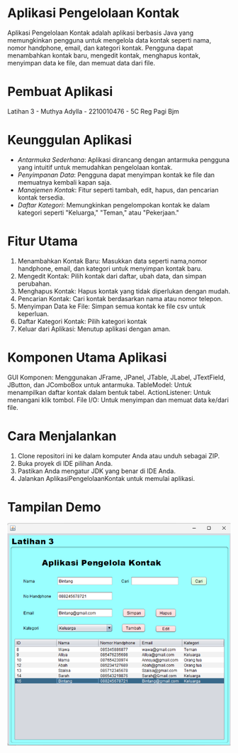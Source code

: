 # Aplikasi Pengelolaan Kontak 
Aplikasi Pengelolaan Kontak adalah aplikasi berbasis Java  yang memungkinkan pengguna untuk mengelola data kontak seperti nama, nomor handphone, email, dan kategori kontak. Pengguna dapat menambahkan kontak baru, mengedit kontak, menghapus kontak, menyimpan data ke file, dan memuat data dari file.

# Pembuat Aplikasi
Latihan 3 - Muthya Adylla - 2210010476 - 5C Reg Pagi Bjm

# Keunggulan Aplikasi
- *Antarmuka Sederhana*: Aplikasi dirancang dengan antarmuka pengguna yang intuitif untuk memudahkan pengelolaan kontak.
- *Penyimpanan Data*: Pengguna dapat menyimpan kontak ke file dan memuatnya kembali kapan saja.
- *Manajemen Kontak*: Fitur seperti tambah, edit, hapus, dan pencarian kontak tersedia.
- *Daftar Kategori*: Memungkinkan pengelompokan kontak ke dalam kategori seperti "Keluarga," "Teman," atau "Pekerjaan."

# Fitur Utama
1. Menambahkan Kontak Baru: Masukkan data seperti nama,nomor handphone, email, dan kategori untuk menyimpan kontak baru.
2. Mengedit Kontak: Pilih kontak dari daftar, ubah data, dan simpan perubahan.
3. Menghapus Kontak: Hapus kontak yang tidak diperlukan dengan mudah.
4. Pencarian Kontak: Cari kontak berdasarkan nama atau nomor telepon.
5. Menyimpan Data ke File: Simpan semua kontak ke file csv untuk keperluan.
6. Daftar Kategori Kontak: Pilih kategori kontak 
7. Keluar dari Aplikasi: Menutup aplikasi dengan aman.

# Komponen Utama Aplikasi
GUI Komponen: Menggunakan JFrame, JPanel, JTable, JLabel, JTextField, JButton, dan JComboBox untuk antarmuka.
TableModel: Untuk menampilkan daftar kontak dalam bentuk tabel.
ActionListener: Untuk menangani klik tombol.
File I/O: Untuk menyimpan dan memuat data ke/dari file.

# Cara Menjalankan
1. Clone repositori ini ke dalam komputer Anda atau unduh sebagai ZIP.
2. Buka proyek di IDE pilihan Anda.
3. Pastikan Anda mengatur JDK yang benar di IDE Anda.
4. Jalankan AplikasiPengelolaanKontak  untuk memulai aplikasi.

# Tampilan Demo
![App Screenshot](img/Kontak.png)
